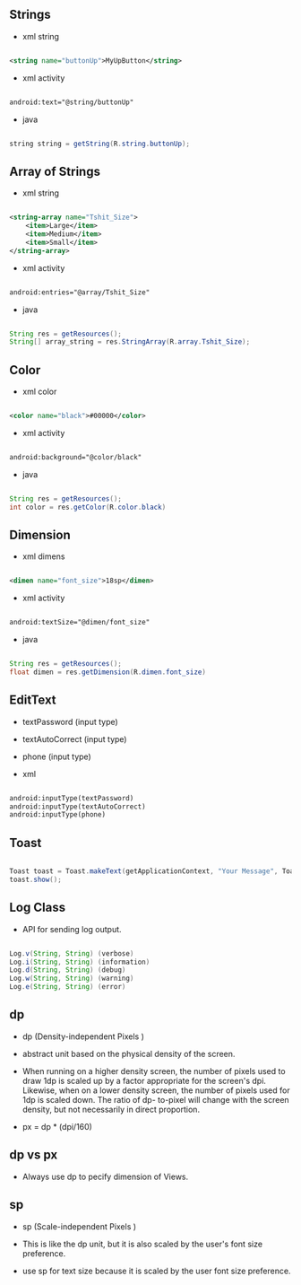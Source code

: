 ## Strings

* xml string

```xml

<string name="buttonUp">MyUpButton</string>

```

* xml activity

```xml

android:text="@string/buttonUp"

```

* java

```java

string string = getString(R.string.buttonUp);

```

## Array of Strings

* xml string

```xml

<string-array name="Tshit_Size">
    <item>Large</item>
    <item>Medium</item>
    <item>Small</item>
</string-array>

```

* xml activity

```xml

android:entries="@array/Tshit_Size"

```

* java

```java

String res = getResources();
String[] array_string = res.StringArray(R.array.Tshit_Size);

```

## Color

* xml color

```xml

<color name="black">#00000</color>

```

* xml activity

```xml

android:background="@color/black"

```

* java

```java

String res = getResources();
int color = res.getColor(R.color.black)

```

## Dimension

* xml dimens

```xml

<dimen name="font_size">18sp</dimen>

```

* xml activity

```xml

android:textSize="@dimen/font_size"

```

* java

```java

String res = getResources();
float dimen = res.getDimension(R.dimen.font_size)

```

## EditText

* textPassword (input type)

* textAutoCorrect (input type)

* phone (input type)

* xml

```xml

android:inputType(textPassword)
android:inputType(textAutoCorrect)
android:inputType(phone)

```


## Toast

```java

Toast toast = Toast.makeText(getApplicationContext, "Your Message", Toast.LENGTH_LONG);
toast.show();

```

## Log Class

* API for sending log output.

```java

Log.v(String, String) (verbose)
Log.i(String, String) (information)
Log.d(String, String) (debug)
Log.w(String, String) (warning)
Log.e(String, String) (error)

```



## dp

* dp (Density-independent Pixels )

* abstract unit based on the physical density of the screen.

* When running on a higher density screen, the number of pixels used to draw 1dp is scaled up by a factor appropriate for the screen's dpi. Likewise, when on a lower density screen, the number of pixels used for 1dp is scaled down. The ratio of dp- to-pixel will change with the screen density, but not necessarily in direct proportion.

* px = dp * (dpi/160)

## dp vs px

* Always use dp to pecify dimension of Views.

## sp

* sp (Scale-independent Pixels )

* This is like the dp unit, but it is also scaled by the user's font size preference.

* use sp for text size because it is scaled by the user font size preference.

